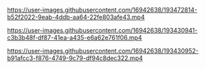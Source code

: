 

https://user-images.githubusercontent.com/16942638/193472814-b52f2022-9eab-4ddb-aa64-22fe803afe43.mp4



https://user-images.githubusercontent.com/16942638/193430941-c3b3b48f-df87-41ea-a435-e6a62e761f06.mp4



https://user-images.githubusercontent.com/16942638/193430952-b91afcc3-f876-4749-9c79-df94c8dec322.mp4

